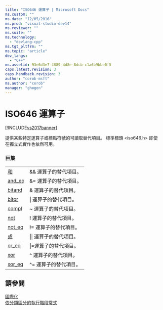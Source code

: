 ```yaml
---
title: "ISO646 運算子 | Microsoft Docs"
ms.custom: ""
ms.date: "12/05/2016"
ms.prod: "visual-studio-dev14"
ms.reviewer: ""
ms.suite: ""
ms.technology: 
  - "devlang-cpp"
ms.tgt_pltfrm: ""
ms.topic: "article"
dev_langs: 
  - "C++"
ms.assetid: 93e6d3e7-4889-4d8e-8dcb-c1a6b9bbe0f5
caps.latest.revision: 3
caps.handback.revision: 3
author: "corob-msft"
ms.author: "corob"
manager: "ghogen"
---
```

# ISO646 運算子
[!INCLUDE[vs2017banner](../assembler/inline/includes/vs2017banner.md)]

提供某些特定運算子或標點符號的可讀取替代項目。  標準標頭 \<iso646.h\> 即使在獨立式實作也依然可用。  
  
### 巨集  
  
|||  
|-|-|  
|[和](../c-runtime-library/reference/and.md)|&& 運算子的替代項目。|  
|[and\_eq](../c-runtime-library/reference/and-eq.md)|&\= 運算子的替代項目。|  
|[bitand](../c-runtime-library/reference/bitand.md)|& 運算子的替代項目。|  
|[bitor](../c-runtime-library/reference/bitor.md)|&#124; 運算子的替代項目。|  
|[compl](../c-runtime-library/reference/compl.md)|~ 運算子的替代項目。|  
|[not](../c-runtime-library/reference/not.md)|\! 運算子的替代項目。|  
|[not\_eq](../c-runtime-library/reference/not-eq.md)|\!\= 運算子的替代項目。|  
|[或](../c-runtime-library/reference/or.md)|&#124;&#124; 運算子的替代項目。|  
|[or\_eq](../c-runtime-library/reference/or-eq.md)|&#124;\=運算子的替代項目。|  
|[xor](../c-runtime-library/reference/xor.md)|^ 運算子的替代項目。|  
|[xor\_eq](../c-runtime-library/reference/xor-eq.md)|^\= 運算子的替代項目。|  
  
## 請參閱  
 [國際化](../c-runtime-library/internationalization.md)   
 [依分類區分的執行階段常式](../c-runtime-library/run-time-routines-by-category.md)